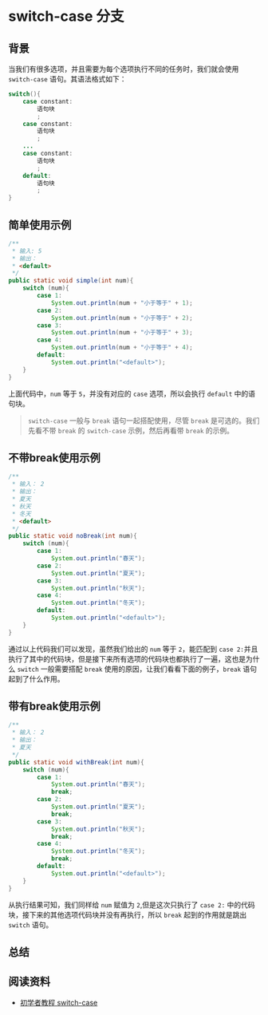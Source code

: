 # switch-case 分支

## 背景
当我们有很多选项，并且需要为每个选项执行不同的任务时，我们就会使用`switch-case` 语句。其语法格式如下：  
```java
switch(){
    case constant:
        语句块
        ;
    case constant:
        语句块
        ;
    ...
    case constant:
        语句块
        ;
    default:
        语句块
        ;
}
```

## 简单使用示例
```java
/**
 * 输入: 5
 * 输出：
 * <default>
 */
public static void simple(int num){
    switch (num){
        case 1:
            System.out.println(num + "小于等于" + 1);
        case 2:
            System.out.println(num + "小于等于" + 2);
        case 3:
            System.out.println(num + "小于等于" + 3);
        case 4:
            System.out.println(num + "小于等于" + 4);
        default:
            System.out.println("<default>");
    }
}
```

上面代码中，`num` 等于 `5`，并没有对应的 `case` 选项，所以会执行 `default` 中的语句块。

> `switch-case` 一般与 `break` 语句一起搭配使用，尽管 `break` 是可选的。我们先看不带 `break` 的 `switch-case` 示例，然后再看带 `break` 的示例。  

## 不带break使用示例
```java
/**
 * 输入： 2
 * 输出：
 * 夏天
 * 秋天
 * 冬天
 * <default>
 */
public static void noBreak(int num){
    switch (num){
        case 1:
            System.out.println("春天");
        case 2:
            System.out.println("夏天");
        case 3:
            System.out.println("秋天");
        case 4:
            System.out.println("冬天");
        default:
            System.out.println("<default>");
    }
}
```

通过以上代码我们可以发现，虽然我们给出的 `num` 等于 `2`，能匹配到 `case 2:`并且执行了其中的代码块，但是接下来所有选项的代码块也都执行了一遍，这也是为什么 `switch` 一般需要搭配 `break` 使用的原因，让我们看看下面的例子，`break` 语句起到了什么作用。

## 带有break使用示例
```java
/**
 * 输入： 2
 * 输出：
 * 夏天
 */
public static void withBreak(int num){
    switch (num){
        case 1:
            System.out.println("春天");
            break;
        case 2:
            System.out.println("夏天");
            break;
        case 3:
            System.out.println("秋天");
            break;
        case 4:
            System.out.println("冬天");
            break;
        default:
            System.out.println("<default>");
    }
}
```

从执行结果可知，我们同样给 `num` 赋值为 `2`,但是这次只执行了 `case 2:` 中的代码块，接下来的其他选项代码块并没有再执行，所以 `break` 起到的作用就是跳出 `switch` 语句。


## 总结

## 阅读资料
* [初学者教程 switch-case](https://beginnersbook.com/2017/08/java-switch-case/)